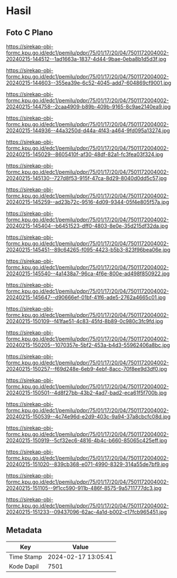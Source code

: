 # Hasil

## Foto C Plano

https://sirekap-obj-formc.kpu.go.id/edc1/pemilu/pdpr/75/01/17/20/04/7501172004002-20240215-144512--1ad1663a-1837-4d44-9bae-0eba8b1d5d3f.jpg

https://sirekap-obj-formc.kpu.go.id/edc1/pemilu/pdpr/75/01/17/20/04/7501172004002-20240215-144603--355ea39e-6c52-4045-add7-604869cf9001.jpg

https://sirekap-obj-formc.kpu.go.id/edc1/pemilu/pdpr/75/01/17/20/04/7501172004002-20240215-144758--2caa4909-b89b-409b-9165-8c9ae2140ea9.jpg

https://sirekap-obj-formc.kpu.go.id/edc1/pemilu/pdpr/75/01/17/20/04/7501172004002-20240215-144936--44a3250d-d44a-4f43-a464-9fd095a13274.jpg

https://sirekap-obj-formc.kpu.go.id/edc1/pemilu/pdpr/75/01/17/20/04/7501172004002-20240215-145029--8605410f-af30-48df-82a1-fc3fea03f324.jpg

https://sirekap-obj-formc.kpu.go.id/edc1/pemilu/pdpr/75/01/17/20/04/7501172004002-20240215-145130--727d8f53-915f-47ca-8d29-8040d0dd5c57.jpg

https://sirekap-obj-formc.kpu.go.id/edc1/pemilu/pdpr/75/01/17/20/04/7501172004002-20240215-145259--ad23b72c-9516-4d09-9344-05f4e805f57a.jpg

https://sirekap-obj-formc.kpu.go.id/edc1/pemilu/pdpr/75/01/17/20/04/7501172004002-20240215-145404--b6451523-dff0-4803-8e0e-35d215df32da.jpg

https://sirekap-obj-formc.kpu.go.id/edc1/pemilu/pdpr/75/01/17/20/04/7501172004002-20240215-145451--89c64265-f095-4423-b5b3-823f96bea06e.jpg

https://sirekap-obj-formc.kpu.go.id/edc1/pemilu/pdpr/75/01/17/20/04/7501172004002-20240215-145540--4a1438a7-96ca-4f6e-800e-ad498f850922.jpg

https://sirekap-obj-formc.kpu.go.id/edc1/pemilu/pdpr/75/01/17/20/04/7501172004002-20240215-145647--d90666ef-01bf-41f6-ade5-2762a4665c01.jpg

https://sirekap-obj-formc.kpu.go.id/edc1/pemilu/pdpr/75/01/17/20/04/7501172004002-20240215-150109--f41fae51-4c83-45fd-8b89-0c980c3fc9fd.jpg

https://sirekap-obj-formc.kpu.go.id/edc1/pemilu/pdpr/75/01/17/20/04/7501172004002-20240215-150205--1070357e-5bf2-453a-b4d3-55962406a8bc.jpg

https://sirekap-obj-formc.kpu.go.id/edc1/pemilu/pdpr/75/01/17/20/04/7501172004002-20240215-150257--f69d248e-6eb9-4ebf-8acc-70f8ee9d3df0.jpg

https://sirekap-obj-formc.kpu.go.id/edc1/pemilu/pdpr/75/01/17/20/04/7501172004002-20240215-150501--4d8f27bb-43b2-4ad7-bad2-eca61f5f700b.jpg

https://sirekap-obj-formc.kpu.go.id/edc1/pemilu/pdpr/75/01/17/20/04/7501172004002-20240215-150539--4c74e96d-e2d9-403c-9a94-37a8cbcfc08d.jpg

https://sirekap-obj-formc.kpu.go.id/edc1/pemilu/pdpr/75/01/17/20/04/7501172004002-20240215-150919--5cf32ec6-4816-4b4c-b660-85065c425eff.jpg

https://sirekap-obj-formc.kpu.go.id/edc1/pemilu/pdpr/75/01/17/20/04/7501172004002-20240215-151020--839cb368-e071-4990-8329-314a55de7bf9.jpg

https://sirekap-obj-formc.kpu.go.id/edc1/pemilu/pdpr/75/01/17/20/04/7501172004002-20240215-151105--9f1cc590-911b-486f-8575-9a5711777dc3.jpg

https://sirekap-obj-formc.kpu.go.id/edc1/pemilu/pdpr/75/01/17/20/04/7501172004002-20240215-151233--09437096-62ac-4a1d-b002-c17fcb965451.jpg


## Metadata

| Key        | Value               |
| ---------- | ------------------- |
| Time Stamp | 2024-02-17 13:05:41 |
| Kode Dapil | 7501                |



